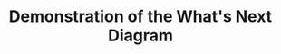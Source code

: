 ---
layout: fullscreen
permalink: /wnd-demo/
title: "Demonstration of the What's Next Diagram"
iframe_url: "https://csel-wnd-demo.hf.space"
---